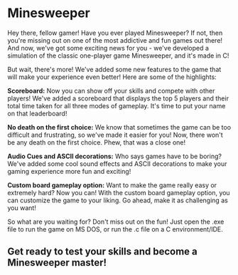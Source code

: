 # Minesweeper

Hey there, fellow gamer! Have you ever played Minesweeper? If not, then you're missing out on one of the most addictive and fun games out there! And now, we've got some exciting news for you - we've developed a simulation of the classic one-player game Minesweeper, and it's made in C!

But wait, there's more! We've added some new features to the game that will make your experience even better! Here are some of the highlights:

**Scoreboard:** Now you can show off your skills and compete with other players! We've added a scoreboard that displays the top 5 players and their total time taken for all three modes of gameplay. It's time to put your name on that leaderboard!

**No death on the first choice:** We know that sometimes the game can be too difficult and frustrating, so we've made it easier for you! Now, there won't be any death on the first choice. Phew, that was a close one!

**Audio Cues and ASCII decorations:** Who says games have to be boring? We've added some cool sound effects and ASCII decorations to make your gaming experience more fun and exciting!

**Custom board gameplay option:** Want to make the game really easy or extremely hard? Now you can! With the custom board gameplay option, you can customize the game to your liking. Go ahead, make it as challenging as you want!

So what are you waiting for? Don't miss out on the fun! Just open the .exe file to run the game on MS DOS, or run the .c file on a C environment/IDE. 

## Get ready to test your skills and become a Minesweeper master!

